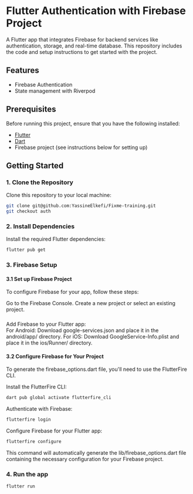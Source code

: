 # Flutter Authentication with Firebase Project

A Flutter app that integrates Firebase for backend services like authentication, storage, and real-time database. This repository includes the code and setup instructions to get started with the project.

## Features
- Firebase Authentication
- State management with Riverpod

## Prerequisites

Before running this project, ensure that you have the following installed:
- [Flutter](https://flutter.dev/docs/get-started/install)
- [Dart](https://dart.dev/get-dart)
- Firebase project (see instructions below for setting up)

## Getting Started

### 1. Clone the Repository
Clone this repository to your local machine:
```bash
git clone git@github.com:YassineElkefi/Fixme-training.git
git checkout auth
```

### 2. Install Dependencies
Install the required Flutter dependencies:
```bash
flutter pub get
```

### 3. Firebase Setup
#### 3.1 Set up Firebase Project

To configure Firebase for your app, follow these steps:

Go to the Firebase Console.
Create a new project or select an existing project.
###
Add Firebase to your Flutter app:<br/>
For Android: Download google-services.json and place it in the android/app/ directory.
For iOS: Download GoogleService-Info.plist and place it in the ios/Runner/ directory.
#### 3.2 Configure Firebase for Your Project

To generate the firebase_options.dart file, you'll need to use the FlutterFire CLI.

Install the FlutterFire CLI:
```bash
dart pub global activate flutterfire_cli
```
Authenticate with Firebase:
```bash
flutterfire login
```
Configure Firebase for your Flutter app:
```bash
flutterfire configure
```
This command will automatically generate the lib/firebase_options.dart file containing the necessary configuration for your Firebase project.

### 4. Run the app
```bash
flutter run
```